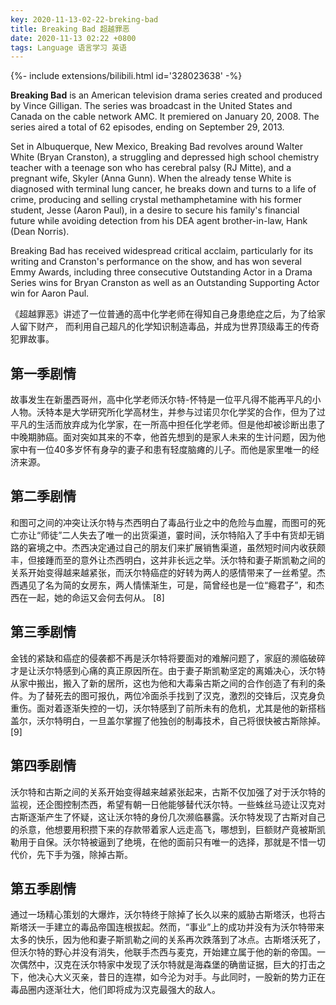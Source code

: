 ```yaml
---
key: 2020-11-13-02-22-breking-bad
title: Breaking Bad 超越罪恶
date: 2020-11-13 02:22 +0800
tags: Language 语言学习 英语
---
```


<div>{%- include extensions/bilibili.html id='328023638' -%}</div>

**Breaking Bad** is an American television drama series created and produced by Vince Gilligan. The series was broadcast in the United States and Canada on the cable network AMC. It premiered on January 20, 2008. The series aired a total of 62 episodes, ending on September 29, 2013.

Set in Albuquerque, New Mexico, Breaking Bad revolves around Walter White (Bryan Cranston), a struggling and depressed high school chemistry teacher with a teenage son who has cerebral palsy (RJ Mitte), and a pregnant wife, Skyler (Anna Gunn). When the already tense White is diagnosed with terminal lung cancer, he breaks down and turns to a life of crime, producing and selling crystal methamphetamine with his former student, Jesse (Aaron Paul), in a desire to secure his family's financial future while avoiding detection from his DEA agent brother-in-law, Hank (Dean Norris).

Breaking Bad has received widespread critical acclaim, particularly for its writing and Cranston's performance on the show, and has won several Emmy Awards, including three consecutive Outstanding Actor in a Drama Series wins for Bryan Cranston as well as an Outstanding Supporting Actor win for Aaron Paul.

《超越罪恶》讲述了一位普通的高中化学老师在得知自己身患绝症之后，为了给家人留下财产，
而利用自己超凡的化学知识制造毒品，并成为世界顶级毒王的传奇犯罪故事。

## 第一季剧情

故事发生在新墨西哥州，高中化学老师沃尔特-怀特是一位平凡得不能再平凡的小人物。沃特本是大学研究所化学高材生，并参与过诺贝尔化学奖的合作，但为了过平凡的生活而放弃成为化学家，在一所高中担任化学老师。但是他却被诊断出患了中晚期肺癌。面对突如其来的不幸，他首先想到的是家人未来的生计问题，因为他家中有一位40多岁怀有身孕的妻子和患有轻度脑瘫的儿子。而他是家里唯一的经济来源。

## 第二季剧情

和图可之间的冲突让沃尔特与杰西明白了毒品行业之中的危险与血腥，而图可的死亡亦让“师徒”二人失去了唯一的出货渠道，霎时间，沃尔特陷入了手中有货却无销路的窘境之中。杰西决定通过自己的朋友们来扩展销售渠道，虽然短时间内收获颇丰，但接踵而至的意外让杰西明白，这并非长远之举。沃尔特和妻子斯凯勒之间的关系开始变得越来越紧张，而沃尔特癌症的好转为两人的感情带来了一丝希望。杰西遇见了名为简的女房东，两人情愫渐生，可是，简曾经也是一位“瘾君子”，和杰西在一起，她的命运又会何去何从。 [8] 

## 第三季剧情

金钱的紧缺和癌症的侵袭都不再是沃尔特将要面对的难解问题了，家庭的濒临破碎才是让沃尔特感到心痛的真正原因所在。由于妻子斯凯勒坚定的离婚决心，沃尔特从家中搬出，搬入了新的居所，这也为他和大毒枭古斯之间的合作创造了有利的条件。为了替死去的图可报仇，两位冷面杀手找到了汉克，激烈的交锋后，汉克身负重伤。面对着逐渐失控的一切，沃尔特感到了前所未有的危机，尤其是他的新搭档盖尔，沃尔特明白，一旦盖尔掌握了他独创的制毒技术，自己将很快被古斯除掉。 [9] 

## 第四季剧情

沃尔特和古斯之间的关系开始变得越来越紧张起来，古斯不仅加强了对于沃尔特的监视，还企图控制杰西，希望有朝一日他能够替代沃尔特。一些蛛丝马迹让汉克对古斯逐渐产生了怀疑，这让沃尔特的身份几次濒临暴露。沃尔特发现了古斯对自己的杀意，他想要用积攒下来的存款带着家人远走高飞，哪想到，巨额财产竟被斯凯勒用于自保。沃尔特被逼到了绝境，在他的面前只有唯一的选择，那就是不惜一切代价，先下手为强，除掉古斯。

## 第五季剧情

通过一场精心策划的大爆炸，沃尔特终于除掉了长久以来的威胁古斯塔沃，也将古斯塔沃一手建立的毒品帝国连根拔起。然而，“事业”上的成功并没有为沃尔特带来太多的快乐，因为他和妻子斯凯勒之间的关系再次跌落到了冰点。古斯塔沃死了，但沃尔特的野心并没有消失，他联手杰西与麦克，开始建立属于他的新的帝国。一次偶然中，汉克在沃尔特家中发现了沃尔特就是海森堡的确凿证据，巨大的打击之下，他决心大义灭亲，昔日的连襟，如今沦为对手。与此同时，一股新的势力正在毒品圈内逐渐壮大，他们即将成为汉克最强大的敌人。

<!--more-->
